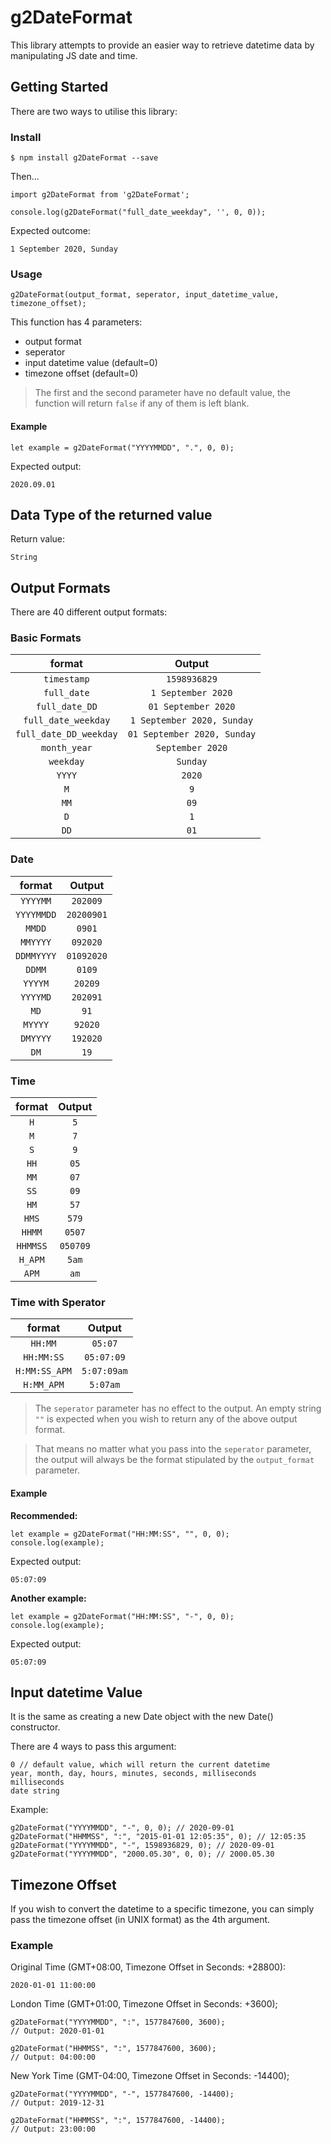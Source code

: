 # g2DateFormat

This library attempts to provide an easier way to retrieve datetime data by manipulating JS date and time.


## Getting Started
There are two ways to utilise this library:

### Install
```
$ npm install g2DateFormat --save
```

Then...
```
import g2DateFormat from 'g2DateFormat';

console.log(g2DateFormat("full_date_weekday", '', 0, 0));
```

Expected outcome:
```
1 September 2020, Sunday
```

### Usage
```
g2DateFormat(output_format, seperator, input_datetime_value, timezone_offset);
```

This function has 4 parameters:
* output format
* seperator
* input datetime value (default=0)
* timezone offset (default=0)

> The first and the second parameter have no default value, the function will return `false` if any of them is left blank.

#### Example
```
let example = g2DateFormat("YYYYMMDD", ".", 0, 0);
```
Expected output:
```
2020.09.01
```

## Data Type of the returned value
Return value:
```
String
```

## Output Formats
There are 40 different output formats:
### Basic Formats

|format|Output|
| :-:	| :-:	|
|`timestamp`|`1598936829`|
|`full_date`|`1 September 2020`|
|`full_date_DD`|`01 September 2020`|
|`full_date_weekday`|`1 September 2020, Sunday`|
|`full_date_DD_weekday`|`01 September 2020, Sunday`|
|`month_year`|`September 2020`|
|`weekday`|`Sunday`|
|`YYYY`|`2020`|
|`M`|`9`|
|`MM`|`09`|
|`D`|`1`|
|`DD`|`01`|

### Date

|format|Output|
|:-:	|:-:	|
|`YYYYMM`|`202009`|
|`YYYYMMDD`|`20200901`|
|`MMDD`|`0901`|
|`MMYYYY`|`092020`|
|`DDMMYYYY`|`01092020`|
|`DDMM`|`0109`|
|`YYYYM`|`20209`|
|`YYYYMD`|`202091`|
|`MD`|`91`|
|`MYYYY`|`92020`|
|`DMYYYY`|`192020`|
|`DM`|`19`|

### Time

|format|Output|
|:-:	|:-:	|
|`H`|`5`|
|`M`|`7`|
|`S`|`9`|
|`HH`|`05`|
|`MM`|`07`|
|`SS`|`09`|
|`HM`|`57`|
|`HMS`|`579`|
|`HHMM`|`0507`|
|`HHMMSS`|`050709`|
|`H_APM`|`5am`|
|`APM`|`am`|

### Time with Sperator
|format|Output|
|:-:	|:-:	|
|`HH:MM`|`05:07`|
|`HH:MM:SS`|`05:07:09`|
|`H:MM:SS_APM`|`5:07:09am`|
|`H:MM_APM`|`5:07am`|

> The `seperator` parameter has no effect to the output. An empty string `""` is expected when you wish to return any of the above output format.

> That means no matter what you pass into the `seperator` parameter, the output will always be the format stipulated by the `output_format` parameter.

#### Example
**Recommended:**
```
let example = g2DateFormat("HH:MM:SS", "", 0, 0);
console.log(example);
```
Expected output:
```
05:07:09
```

**Another example:**
```
let example = g2DateFormat("HH:MM:SS", "-", 0, 0);
console.log(example);
```
Expected output:
```
05:07:09
```


## Input datetime Value
It is the same as creating a new Date object with the new Date() constructor.

There are 4 ways to pass this argument:
```
0 // default value, which will return the current datetime
year, month, day, hours, minutes, seconds, milliseconds
milliseconds
date string
```

Example:
```
g2DateFormat("YYYYMMDD", "-", 0, 0); // 2020-09-01
g2DateFormat("HHMMSS", ":", "2015-01-01 12:05:35", 0); // 12:05:35
g2DateFormat("YYYYMMDD", "-", 1598936829, 0); // 2020-09-01
g2DateFormat("YYYYMMDD", "2000.05.30", 0, 0); // 2000.05.30
```

## Timezone Offset
If you wish to convert the datetime to a specific timezone, you can simply pass the timezone offset (in UNIX format) as the 4th argument.

### Example
Original Time (GMT+08:00, Timezone Offset in Seconds: +28800):
```
2020-01-01 11:00:00
```

London Time (GMT+01:00, Timezone Offset in Seconds: +3600);
```
g2DateFormat("YYYYMMDD", ":", 1577847600, 3600);
// Output: 2020-01-01

g2DateFormat("HHMMSS", ":", 1577847600, 3600);
// Output: 04:00:00
```

New York Time (GMT-04:00, Timezone Offset in Seconds: -14400);
```
g2DateFormat("YYYYMMDD", "-", 1577847600, -14400);
// Output: 2019-12-31

g2DateFormat("HHMMSS", ":", 1577847600, -14400);
// Output: 23:00:00
```